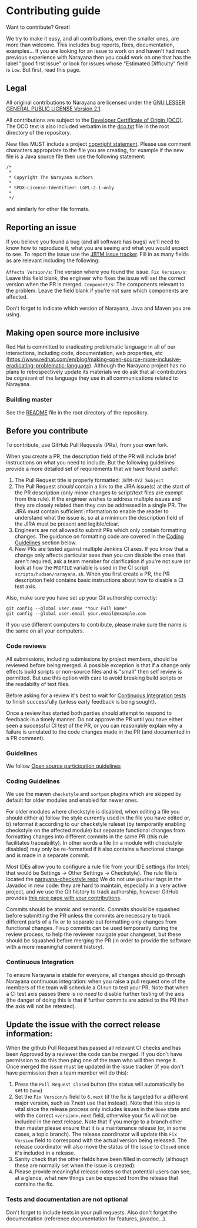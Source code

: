 # Contributing guide

Want to contribute? Great!

We try to make it easy, and all contributions, even the smaller ones, are more than welcome.
This includes bug reports, fixes, documentation, examples...
If you are looking for an issue to work on and haven't had much previous experience with Narayana then you could work on one that has the label "good first issue" or look for issues whose "Estimated Difficulty" field is `Low`.
But first, read this page.

## Legal

All original contributions to Narayana are licensed under the
[GNU LESSER GENERAL PUBLIC LICENSE Version 2.1](https://github.com/jbosstm/narayana/blob/master/LICENSE).

All contributions are subject to the [Developer Certificate of Origin (DCO)](https://developercertificate.org/).
The DCO text is also included verbatim in the [dco.txt](dco.txt) file in the root directory of the repository.

New files MUST include a project [copyright statement](#legal). Please use comment characters appropriate to the file you are creating, for example if the new file is a Java source file then use the following statement:


```
/*
 *
 * Copyright The Narayana Authors
 *
 * SPDX-License-Identifier: LGPL-2.1-only
 *
 */
```

and similarly for other file formats.

## Reporting an issue

If you believe you found a bug (and all software has bugs) we'll need to know how to reproduce it, what you are seeing and what you would expect to see.
To report the issue use the [JBTM issue tracker](https://issues.redhat.com/projects/JBTM). Fill in as many fields as are relevant including the following:

`Affects Version/s`: The version where you found the issue.
`Fix Version/s`: Leave this field blank, the engineer who fixes the issue will set the correct version when the PR is merged.
`Component/s`: The components relevant to the problem. Leave the field blank if you're not sure which components are affected.

Don't forget to indicate which version of Narayana, Java and Maven you are using.

## Making open source more inclusive

Red Hat is committed to eradicating problematic language in all of our interactions, including code, documentation, web properties, etc (https://www.redhat.com/en/blog/making-open-source-more-inclusive-eradicating-problematic-language). Although the Narayana project has no plans to retrospectively update its materials we do ask that all contributors be cognizant of the language they use in all communications related to Narayana.

### Building master

See the [README](README.md) file in the root directory of the repository.

## Before you contribute

To contribute, use GitHub Pull Requests (PRs), from your **own** fork.

When you create a PR, the description field of the PR will include brief instructions on what you need to include.
But the following guidelines provide a more detailed set of requirements that we have found useful:

1. The Pull Request title is properly formatted: `JBTM-XYZ Subject`
2. The Pull Request *should* contain a link to the JIRA issue(s) at the start of the PR description (only minor changes to script/text files are exempt from this rule). If the engineer wishes to address multiple issues and they are closely related then they can be addressed in a single PR. The JIRA must contain sufficient information to enable the reader to understand what the issue is, so at a minimum the description field of the JIRA must be present and legible/clear.
3. Engineers are not allowed to submit PRs which only contain formatting changes. The guidance on formatting code are covered in the [Coding Guidelines](#coding-guidelines) section below.
4. New PRs are tested against multiple Jenkins CI axes. If you know that a change only affects particular axes then you can disable the ones that aren't required, ask a team member for clarification if you're not sure (or look at how the `PROFILE` variable is used in the CI script `scripts/hudson/narayana.sh`. When you first create a PR, the PR description field contains basic instructions about how to disable a CI test axis.

Also, make sure you have set up your Git authorship correctly:

```
git config --global user.name "Your Full Name"
git config --global user.email your.email@example.com
```

If you use different computers to contribute, please make sure the name is the same on all your computers.

### Code reviews

All submissions, including submissions by project members, should be reviewed before being merged.
A possible exception is that if a change only effects build scripts or non-source files and is "small" then self review is permitted. But use this option with care to avoid breaking build scripts or the readabilty of text files.

Before asking for a review it's best to wait for [Continuous Integration tests](#continuous-integration) to finish successfully (unless early feedback is being sought).

Once a review has started both parties should attempt to respond to feedback in a timely manner.
Do not approve the PR until you have either seen a successful CI test of the PR, or you can reasonably explain why a failure is unrelated to the code changes made in the PR (and documented in a PR comment).

### Guidelines

We follow [Open source participation guidelines](https://www.redhat.com/en/resources/open-source-participation-guidelines-overview)

### Coding Guidelines

We use the maven `checkstyle` and `sortpom` plugins which are skipped by default for older modules
and enabled for newer ones.

For older modules where checkstyle is disabled, when editing a file you should either
a) follow the style currently used in the file you have edited or,
b) reformat it according to our checkstyle ruleset (by temporarily enabling checkstyle
on the affected module) but separate functional changes from formatting changes into different commits
in the same PR (this rule facilitates traceability).
In other words a file (in a module with checkstyle disabled) may only be re-formatted if it also
contains a functional change and is made in a separate commit.

Most IDEs allow you to configure a rule file from your IDE settings (for Intelij that would be Settings -> Other Settings -> Checkstyle). The rule file is located the [narayana-checkstyle repo](https://github.com/jbosstm/narayana-checkstyle-config/tree/main/src/main/resources/narayana-checkstyle)
We do not use `@author` tags in the Javadoc in new code: they are hard to maintain, especially in a very active project, and we use the Git history to track authorship, however GitHub provides [this nice page with your contributions](https://github.com/jbosstm/narayana/graphs/contributors).

Commits should be atomic and semantic. Commits should be squashed before submitting the PR unless the commits are necessary to track different parts of a fix or to separate out formatting only changes from functional changes. Fixup commits can be used temporarily during the review process, to help the reviewer navigate your changeset, but these should be squashed before merging the PR (in order to provide the software with a more meaningful commit history).

### Continuous Integration

To ensure Narayana is stable for everyone, all changes should go through Narayana continuous integration: when you raise a pull request one of the members of the team will schedule a CI run to test your PR.
Note that when a CI test axis passes there is *no need* to disable further testing of the axis (the danger of doing this is that if further commits are added to the PR then the axis will not be retested).

## Update the issue with the correct release information:

When the github Pull Request has passed all relevant CI checks and has been Approved by a reviewer the code can be merged. If you don't have permission to do this then ping one of the team who will then merge it. Once merged the issue must be updated in the issue tracker (if you don't have permission then a team member will do this):

1. Press the `Pull Request Closed` button (the status will automatically be set to `Done`)
2. Set the `Fix Version/s` field to `6.next` (if the fix is targeted for a different major version, such as 7.next use that instead).
   Note that this step is vital since the release process only includes issues in the `Done` state and with the correct `<version>.next` field, otherwise your fix will not be included in the next release.
   Note that if you merge to a branch other than master please ensure that it is a maintenance release (or, in some cases, a topic branch).
   The release coordinator will update this `Fix Version` field to correspond with the actual version being released.
   The release coordinator will also move the status of the issue to `Closed` once it's included in a release.
4. Sanity check that the other fields have been filled in correctly (although these are normally set when the issue is created):
5. Please provide meaningful release notes so that potential users can see, at a glance, what new things can be expected from the release that contains the fix.

### Tests and documentation are not optional

Don't forget to include tests in your pull requests.
Also don't forget the documentation (reference documentation for features, javadoc...).
